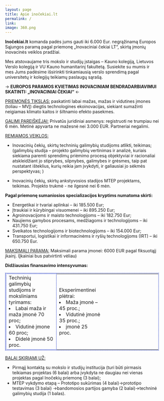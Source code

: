 ```yaml
---
layout: page
title: Apie inočekiai.lt
permalink: /
link:
image: 360.png
---
```

**Inočekiai.lt** komanda padės jums gauti iki 6.000 Eur. negrąžinamą Europos Sąjungos paramą pagal priemonę „Inovaciniai čekiai LT“, skirtą įmonių inovacinės veiklos pradžiai. 

Mes atstovaujame tris mokslo ir studijų įstaigas – Kauno kolegiją, Lietuvos Verslo kolegiją ir VU Kauno humanitarinį fakultetą. 
Susiekite su mumis ir mes Jums padėsime išsirinkti tinkamiausią verslo sprendimą pagal universitetų ir kolegijų teikiamų paslaugų sąrašą.

-> **EUROPOS PARAMOS KVIETIMAS INOVACINIAM BENDRADARBIAVIMUI SKATINTI: „INOVACINIAI ČEKIAI“** <-

<u>PRIEMONĖS TIKSLAS:</u> paskatinti labai mažas, mažas ir vidutines įmones (toliau – MVĮ) diegtis technologines ekoinovacijas, siekiant sumažinti neigiamas klimato kaitos ir šiltnamio efekto pasekmes.

<u>GALIMI PAREIŠKĖJAI:</u> Privatūs juridiniai asmenys: registruoti ne trumpiau nei 6 mėn. Metinė apyvarta ne mažesnė nei 3.000 EUR. Partneriai negalimi.

<u>REMIAMOS VEIKLOS:</u>

- Inovacinių čekių, skirtų techninių galimybių studijoms atlikti, teikimas;
(galimybių studija – projekto galimybių vertinimas ir analizė, kuriais siekiama paremti sprendimų priėmimo procesą objektyviai ir racionaliai atskleidžiant jo stiprybes, silpnybes, galimybes ir grėsmes, taip pat nustatant išteklius, kurių reikia jam įvykdyti, ir galiausiai jo sėkmės perspektyvas; )

- Inovacinių čekių, skirtų ankstyvosios stadijos MTEP projektams, teikimas.
Projekto trukmė - ne ilgesnė nei 6 mėn.

**Pagal priemonę sumaniosios specializacijos kryptims numatoma skirti:**

- Energetikai ir tvariai aplinkai – iki 185.500 Eur;
- Įtraukiai ir kūrybingai visuomenei – iki 895.250 Eur;
- Agroinovacijoms ir maisto technologijoms – iki 182.750 Eur;
- Naujiems gamybos procesams, medžiagoms ir technologijoms – iki 431.750 Eur;
- Sveikatos technologijoms ir biotechnologijoms – iki 154.000 Eur;
- Transportui, logistikai ir informacinėms ir ryšių technologijoms (IRT) – iki 650.750 Eur.

<u>MAKSIMALI PARAMA:</u>
Maksimali parama įmonei: 6000 EUR pagal fiksuotąjį įkainį.  (Įkainiai bus patvirtinti vėliau)

**Didžiausias finansavimo intensyvumas:**

<table class="table table-bordered" style="border: 2px dotted #4a5ecf">
    <tr>
        <td style="border: 2px dotted #4a5ecf">
            Techninių galimybių studijoms ir moksliniams tyrimams:
            <li> Labai maža ir maža įmonė 70 proc;</li>
            <li> Vidutinė įmone 60 proc;</li>
            <li> Didelė įmonė 50 proc.</li>
        </td>
        <td style="padding-right: 190px;">
            Eksperimentinei plėtrai:
            <li> Maža įmonė – 45 proc.;</li>
            <li> Vidutinė įmonė 35 proc.;</li>
            <li> įmonė 25 proc.</li>
        </td>
    </tr>
</table>



<u>BALAI SKIRIAMI UŽ:</u>

- Pirmąjį kontaktą su mokslo ir studijų institucija (turi būti pirmasis teikiamas projektas (6 balai)  arba įvykdyta ne daugiau nei vienas projektas pagal Inočekių priemonę (3 balai);
- MTEP vykdymo etapą – Prototipo sukūrimas (4 balai)->prototipo testavimas (3 balai) ->bandomosios partijos gamyba (2 balai)->techninė galimybių studija (1 balas).
